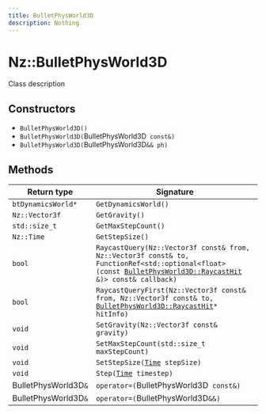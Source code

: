 ```yaml
---
title: BulletPhysWorld3D
description: Nothing
---
```


# Nz::BulletPhysWorld3D

Class description

## Constructors

- `BulletPhysWorld3D()`
- `BulletPhysWorld3D(`BulletPhysWorld3D` const&)`
- `BulletPhysWorld3D(`BulletPhysWorld3D`&& ph)`

## Methods

| Return type | Signature |
| ----------- | --------- |
| `btDynamicsWorld*` | `GetDynamicsWorld()` |
| `Nz::Vector3f` | `GetGravity()` |
| `std::size_t` | `GetMaxStepCount()` |
| `Nz::Time` | `GetStepSize()` |
| `bool` | `RaycastQuery(Nz::Vector3f const& from, Nz::Vector3f const& to, FunctionRef<std::optional<float> (const `[`BulletPhysWorld3D::RaycastHit`](documentation/generated/BulletPhysics3D/BulletPhysWorld3D.RaycastHit.md)` &)> const& callback)` |
| `bool` | `RaycastQueryFirst(Nz::Vector3f const& from, Nz::Vector3f const& to, `[`BulletPhysWorld3D::RaycastHit`](documentation/generated/BulletPhysics3D/BulletPhysWorld3D.RaycastHit.md)`* hitInfo)` |
| `void` | `SetGravity(Nz::Vector3f const& gravity)` |
| `void` | `SetMaxStepCount(std::size_t maxStepCount)` |
| `void` | `SetStepSize(`[`Time`](documentation/generated/Core/Time.md)` stepSize)` |
| `void` | `Step(`[`Time`](documentation/generated/Core/Time.md)` timestep)` |
| BulletPhysWorld3D`&` | `operator=(`BulletPhysWorld3D` const&)` |
| BulletPhysWorld3D`&` | `operator=(`BulletPhysWorld3D`&&)` |
